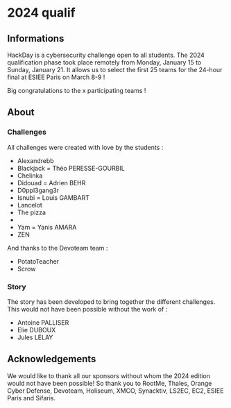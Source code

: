 # 2024 qualif

## Informations

HackDay is a cybersecurity challenge open to all students. The 2024 qualification phase took place remotely from Monday, January 15 to Sunday, January 21. It allows us to select the first 25 teams for the 24-hour final at ESIEE Paris on March 8-9 ! 

Big congratulations to the x participating teams !


## About

### Challenges

All challenges were created with love by the students : 
- Alexandrebb
- Blackjack = Théo PERESSE-GOURBIL
- Chelinka
- Didouad = Adrien BEHR
- D0ppl3gang3r
- Isnubi = Louis GAMBART
- Lancelot
- The pizza
- 
- Yam = Yanis AMARA
- ZEN

And thanks to the Devoteam team :
- PotatoTeacher
- Scrow

### Story

The story has been developed to bring together the different challenges. This would not have been possible without the work of :
- Antoine PALLISER
- Elie DUBOUX
- Jules LELAY


## Acknowledgements

We would like to thank all our sponsors without whom the 2024 edition would not have been possible! 
So thank you to RootMe, Thales, Orange Cyber Defense, Devoteam, Holiseum, XMCO, Synacktiv, LS2EC, EC2, ESIEE Paris and Sifaris.
